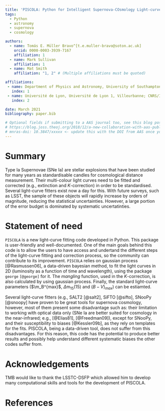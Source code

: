 ```yaml
---
title: 'PISCOLA: Python for Intelligent Supernova-COsmology Light-curve Analysis'
tags:
  - Python
  - astronomy
  - supernova
  - cosmology

authors:
  - name: Tomás E. Müller Bravo^[t.e.muller-bravo@soton.ac.uk]
    orcid: 0000-0003-3939-7167
    affiliation: 1
  - name: Mark Sullivan
    affiliation: 1
  - name: Mat Smith
    affiliation: "1, 2" # (Multiple affiliations must be quoted)

affiliations:
 - name: Department of Physics and Astronomy, University of Southampton, Southampton, Hampshire, SO17 1BJ, UK
   index: 1
 - name: Université de Lyon, Université de Lyon 1, Villeurbanne; CNRS/IN2P3, Institut de Physique des Deux Infinis, F-69622 Lyon, France
   index: 2

date: March 2021
bibliography: paper.bib

# Optional fields if submitting to a AAS journal too, see this blog post:
# https://blog.joss.theoj.org/2018/12/a-new-collaboration-with-aas-publishing
# mnras-doi: 10.3847/xxxxx <- update this with the DOI from AAS once you know it.
---
```


# Summary

Type Ia Supernovae (SNe Ia) are stellar explosions that have been studied for many years as standardisable candles 
for cosmological distance measurement. Their multi-colour light curves need to be fitted and corrected (e.g., 
extinction and $K$-correction) in order to be standardised. Several light-curve fitters exist now a day for this.
With future surveys, such as LSST, the sample of these objects will rapidly increase by orders of magnitude, reducing the 
statistical uncertainties. However, a large portion of the error budget is dominated by systematic uncertatinties.


# Statement of need

`PISCOLA` is a new light-curve fitting code developed in Python. This package is user-friendly and well-documented. One 
of the main goals behind this code is to allow the users to have access and undertand the different steps of the light-curve 
fitting and correction process, so the community can contribute to its improvement. `PISCOLA` relies on gaussian process [@Rasmussen06], 
a data-driven bayesian method, to fit the light curves in 2D (luminosity as a function of time and wavelength), using the
package `george` `[@george]` for it. The *mangling* function, used in the $K$-correction, is also calculated by using gaussian 
process. Finally, the standard light-curve parameters ($\m_B^{max}$, $\Delta$m$_{15}(15)$ and $(B-V)_{max}$) can be estiamted.

Several light-curve fitters (e.g., SALT2 [@salt2], SiFTO [@sifto], SNooPy [@snoopy] have proven to be great tools for 
supernova cosmology, however, most of them present some disadvantage such as: their limitation to working with optical data only 
(SNe Ia are better suited for cosmology in the near-infrared; e.g., [@Elias81], [@Freedman09]), except for SNooPy, and their 
susceptibility to biases [@Kessler09b], as they rely on templates for the fits. PISCOLA, being a data-driven tool, does not 
suffer from this disadvantages. For this reason, this code has the potential to produce better results and possibly help understand 
different systematic biases the other codes suffer from.


# Acknowledgements

TMB would like to thank the LSSTC-DSFP which allowed him to develop many computational skills and tools for the development of PISCOLA.


# References
